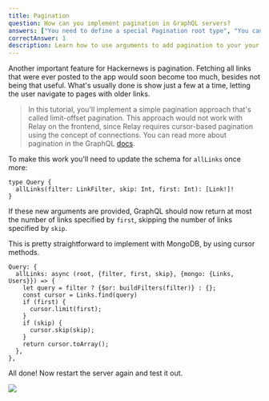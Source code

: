 ```yaml
---
title: Pagination
question: How can you implement pagination in GraphQL servers?
answers: ["You need to define a special Pagination root type", "You can simply use field arguments for that", "You need to use a special function from `graphql-tools`", "That's not possible yet"]
correctAnswer: 1
description: Learn how to use arguments to add pagination to your your GraphQL queries.
---
```


Another important feature for Hackernews is pagination. Fetching all links that were ever posted to the app would soon become too much, besides not being that useful. What's usually done is show just a few at a time, letting the user navigate to pages with older links.


> In this tutorial, you'll implement a simple pagination approach that's called limit-offset pagination. This approach would not work with Relay on the frontend, since Relay requires cursor-based pagination using the concept of connections. You can read more about pagination in the GraphQL [docs](http://graphql.org/learn/pagination/).  

<Instruction>

To make this work you'll need to update the schema for `allLinks` once more:

```graphql(path=".../hackernews-graphql-js/src/schema/index.js")
type Query {
  allLinks(filter: LinkFilter, skip: Int, first: Int): [Link!]!
}
```

</Instruction>

If these new arguments are provided, GraphQL should now return at most the number of links specified by `first`, skipping the number of links specified by `skip`.

<Instruction>

This is pretty straightforward to implement with MongoDB, by using cursor methods.

```js(path=".../hackernews-graphql-js/src/schema/resolvers.js")
Query: {
  allLinks: async (root, {filter, first, skip}, {mongo: {Links, Users}}) => {
    let query = filter ? {$or: buildFilters(filter)} : {};
    const cursor = Links.find(query)
    if (first) {
      cursor.limit(first);
    }
    if (skip) {
      cursor.skip(skip);
    }
    return cursor.toArray();
  },
},
```

</Instruction>

All done! Now restart the server again and test it out.

![](https://vtex.quip.com/-/blob/MYYAAAFJyue/6xVtG_y0JICkisZQSqpuXw)